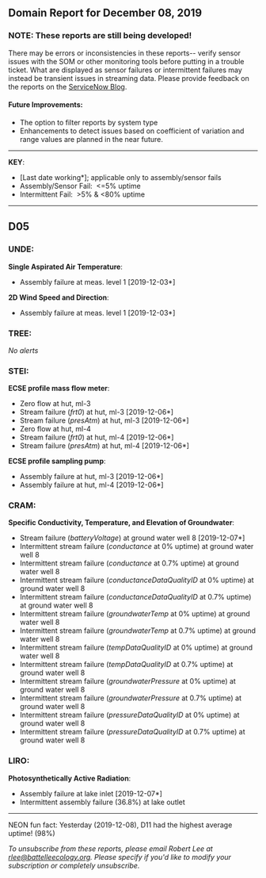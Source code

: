 ## Domain Report for December 08, 2019


### NOTE: These reports are still being developed!
There may be errors or inconsistencies in these reports-- verify sensor issues with the SOM or other monitoring tools before putting in a trouble ticket. What are displayed as sensor failures or intermittent failures may instead be transient issues in streaming data.
Please provide feedback on the reports on the [ServiceNow Blog](https://neon.service-now.com/community?id=community_blog&sys_id=9b4fbe8adbed734017ecf9041d9619be).

#### Future Improvements: 
 - The option to filter reports by system type 
 - Enhancements to detect issues based on coefficient of variation and range values are planned in the near future.

***

**KEY**:

 - [Last date working*]; applicable only to assembly/sensor fails
 - Assembly/Sensor Fail:&nbsp;&nbsp;<=5% uptime
 - Intermittent Fail:&nbsp;&nbsp;>5% & <80% uptime

***
## D05

### UNDE:

**Single Aspirated Air Temperature**:
 - Assembly failure at meas. level 1 [2019-12-03*]

**2D Wind Speed and Direction**:
 - Assembly failure at meas. level 1 [2019-12-03*]

### TREE:

_No alerts_

### STEI:

**ECSE profile mass flow meter**:
 - Zero flow at hut, ml-3
 - Stream failure (_frt0_) at hut, ml-3 [2019-12-06*]
 - Stream failure (_presAtm_) at hut, ml-3 [2019-12-06*]
 - Zero flow at hut, ml-4
 - Stream failure (_frt0_) at hut, ml-4 [2019-12-06*]
 - Stream failure (_presAtm_) at hut, ml-4 [2019-12-06*]

**ECSE profile sampling pump**:
 - Assembly failure at hut, ml-3 [2019-12-06*]
 - Assembly failure at hut, ml-4 [2019-12-06*]

### CRAM:

**Specific Conductivity, Temperature, and Elevation of Groundwater**:
 - Stream failure (_batteryVoltage_) at ground water well 8 [2019-12-07*]
 - Intermittent stream failure (_conductance_ at 0% uptime) at ground water well 8
 - Intermittent stream failure (_conductance_ at 0.7% uptime) at ground water well 8
 - Intermittent stream failure (_conductanceDataQualityID_ at 0% uptime) at ground water well 8
 - Intermittent stream failure (_conductanceDataQualityID_ at 0.7% uptime) at ground water well 8
 - Intermittent stream failure (_groundwaterTemp_ at 0% uptime) at ground water well 8
 - Intermittent stream failure (_groundwaterTemp_ at 0.7% uptime) at ground water well 8
 - Intermittent stream failure (_tempDataQualityID_ at 0% uptime) at ground water well 8
 - Intermittent stream failure (_tempDataQualityID_ at 0.7% uptime) at ground water well 8
 - Intermittent stream failure (_groundwaterPressure_ at 0% uptime) at ground water well 8
 - Intermittent stream failure (_groundwaterPressure_ at 0.7% uptime) at ground water well 8
 - Intermittent stream failure (_pressureDataQualityID_ at 0% uptime) at ground water well 8
 - Intermittent stream failure (_pressureDataQualityID_ at 0.7% uptime) at ground water well 8

### LIRO:

**Photosynthetically Active Radiation**:
 - Assembly failure at lake inlet [2019-12-07*]
 - Intermittent assembly failure (36.8%) at lake outlet

***
NEON fun fact: Yesterday (2019-12-08), D11 had the highest average uptime! (98%)

_To unsubscribe from these reports, please email Robert Lee at rlee@battelleecology.org. Please specify if you'd like to modify your subscription or completely unsubscribe._
